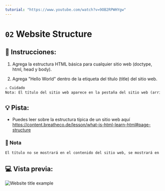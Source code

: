 ```yaml
---
tutorial: "https://www.youtube.com/watch?v=9OB2RPWHYgw"
---
```

# `02` Website Structure

## 📝 Instrucciones:

1. Agrega la estructura HTML básica para cualquier sitio web (doctype, html, head y body).

2. Agrega "Hello World" dentro de la etiqueta del título (title) del sitio web.

```md
⚠️️️️ Cuidado
Nota: El título del sitio web aparece en la pestaña del sitio web (arriba en el navegador)
```

## 💡 Pista:

+ Puedes leer sobre la estructura típica de un sitio web aquí
https://content.breatheco.de/lesson/what-is-html-learn-html#page-structure

### 📎 Nota

```txt
El título no se mostrará en el contenido del sitio web, se mostrará en la pestaña del navegador.
```

## 💻 Vista previa:

![Website title example](../../.learn/assets/02-website-structure.png?raw=true)

